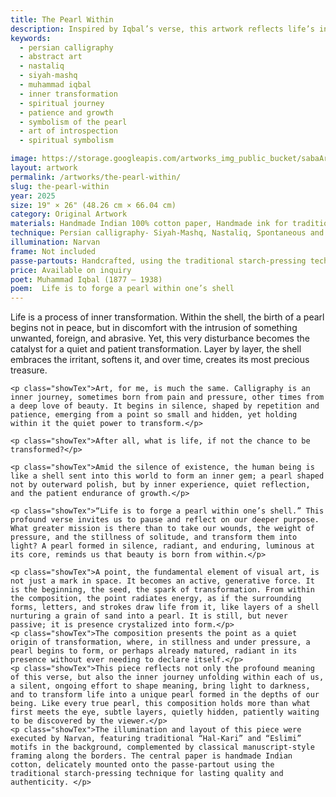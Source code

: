 ```yaml
---
title: The Pearl Within
description: Inspired by Iqbal’s verse, this artwork reflects life’s inner journey—where silence, pressure, and presence shape the soul’s hidden pearl into luminous beauty.
keywords:
  - persian calligraphy
  - abstract art
  - nastaliq
  - siyah-mashq
  - muhammad iqbal
  - inner transformation
  - spiritual journey
  - patience and growth
  - symbolism of the pearl
  - art of introspection
  - spiritual symbolism

image: https://storage.googleapis.com/artworks_img_public_bucket/sabaArtGallery/ThePearlWithin/thumbnail/ThePearlWithin-s-02.jpg
layout: artwork
permalink: /artworks/the-pearl-within/
slug: the-pearl-within
year: 2025
size: 19" × 26" (48.26 cm × 66.04 cm)
category: Original Artwork
materials: Handmade Indian 100% cotton paper, Handmade ink for traditional Persian calligraphy, reed pens crafted from the natural reeds of northern Iran.
technique: Persian calligraphy- Siyah-Mashq, Nastaliq, Spontaneous and flowing gestures of the reed pen on paper
illumination: Narvan
frame: Not included 
passe-partouts: Handcrafted, using the traditional starch-pressing technique for lasting quality and authenticity.
price: Available on inquiry
poet: Muhammad Iqbal (1877 – 1938) 
poem:  Life is to forge a pearl within one’s shell
---
```

<div class="space-y-5">
    <p class="showTex">Life is a process of inner transformation. Within the shell, the birth of a pearl begins not in peace, but in discomfort with the intrusion of something unwanted, foreign, and abrasive. Yet, this very disturbance becomes the catalyst for a quiet and patient transformation. Layer by layer, the shell embraces the irritant, softens it, and over time, creates its most precious treasure.</p>
    
    <p class="showTex">Art, for me, is much the same. Calligraphy is an inner journey, sometimes born from pain and pressure, other times from a deep love of beauty. It begins in silence, shaped by repetition and patience, emerging from a point so small and hidden, yet holding within it the quiet power to transform.</p>
    
    <p class="showTex">After all, what is life, if not the chance to be transformed?</p>
    
    <p class="showTex">Amid the silence of existence, the human being is like a shell sent into this world to form an inner gem; a pearl shaped not by outerward polish, but by inner experience, quiet reflection, and the patient endurance of growth.</p>
    
    <p class="showTex">“Life is to forge a pearl within one’s shell.” This profound verse invites us to pause and reflect on our deeper purpose. What greater mission is there than to take our wounds, the weight of pressure, and the stillness of solitude, and transform them into light? A pearl formed in silence, radiant, and enduring, luminous at its core, reminds us that beauty is born from within.</p>
    
    <p class="showTex">A point, the fundamental element of visual art, is not just a mark in space. It becomes an active, generative force. It is the beginning, the seed, the spark of transformation. From within the composition, the point radiates energy, as if the surrounding forms, letters, and strokes draw life from it, like layers of a shell nurturing a grain of sand into a pearl. It is still, but never passive; it is presence crystalized into form.</p>
    <p class="showTex">The composition presents the point as a quiet origin of transformation, where, in stillness and under pressure, a pearl begins to form, or perhaps already matured, radiant in its presence without ever needing to declare itself.</p>
    <p class="showTex">This piece reflects not only the profound meaning of this verse, but also the inner journey unfolding within each of us, a silent, ongoing effort to shape meaning, bring light to darkness, and to transform life into a unique pearl formed in the depths of our being. Like every true pearl, this composition holds more than what first meets the eye, subtle layers, quietly hidden, patiently waiting to be discovered by the viewer.</p>
    <p class="showTex">The illumination and layout of this piece were executed by Narvan, featuring traditional “Hal-Kari” and “Eslimi” motifs in the background, complemented by classical manuscript-style framing along the borders. The central paper is handmade Indian cotton, delicately mounted onto the passe-partout using the traditional starch-pressing technique for lasting quality and authenticity. </p>
</div>
